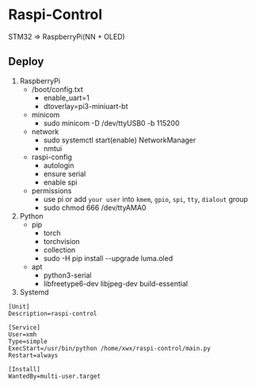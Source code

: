 # Raspi-Control
STM32 => RaspberryPi(NN + OLED)

## Deploy
1. RaspberryPi
    - /boot/config.txt
        - enable_uart=1 
        - dtoverlay=pi3-miniuart-bt
    - minicom
        - sudo minicom -D /dev/ttyUSB0 -b 115200
    - network
        - sudo systemctl start(enable) NetworkManager
        - nmtui
    - raspi-config
        - autologin
        - ensure serial
        - enable spi
    - permissions
        - use pi or add `your user` into `kmem`, `gpio`, `spi`, `tty`, `dialout` group
        - sudo chmod 666 /dev/ttyAMA0
2. Python
    - pip
        - torch
        - torchvision
        - collection
        - sudo -H pip install --upgrade luma.oled
    - apt
        - python3-serial
        - libfreetype6-dev libjpeg-dev build-essential
3. Systemd
```
[Unit]
Description=raspi-control

[Service]
User=xmh
Type=simple
ExecStart=/usr/bin/python /home/xwx/raspi-control/main.py
Restart=always

[Install]
WantedBy=multi-user.target
```
